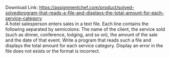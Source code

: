 Download Link: https://assignmentchef.com/product/solved-solvedprogram-that-reads-a-file-and-displays-the-total-amount-for-each-service-category
<br>
A hotel salesperson enters sales in a text file. Each line contains the following separated by semicolons: The name of the client, the service sold (such as dinner, conference, lodging, and so on), the amount of the sale and the date of that event. Write a program that reads such a file and displays the total amount for each service category. Display an error in the file does not exists or the format is incorrect.
